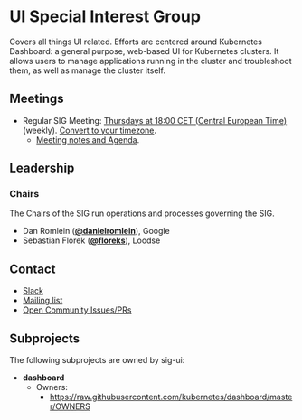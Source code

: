 <!---
This is an autogenerated file!

Please do not edit this file directly, but instead make changes to the
sigs.yaml file in the project root.

To understand how this file is generated, see https://git.k8s.io/community/generator/README.md
--->
# UI Special Interest Group

Covers all things UI related. Efforts are centered around Kubernetes Dashboard: a general purpose, web-based UI for Kubernetes clusters. It allows users to manage applications running in the cluster and troubleshoot them, as well as manage the cluster itself.

## Meetings
* Regular SIG Meeting: [Thursdays at 18:00 CET (Central European Time)](https://groups.google.com/forum/#!forum/kubernetes-sig-ui) (weekly). [Convert to your timezone](http://www.thetimezoneconverter.com/?t=18:00&tz=CET%20%28Central%20European%20Time%29).
  * [Meeting notes and Agenda](https://docs.google.com/document/d/1PwHFvqiShLIq8ZpoXvE3dSUnOv1ts5BTtZ7aATuKd-E/edit?usp=sharing).

## Leadership

### Chairs
The Chairs of the SIG run operations and processes governing the SIG.

* Dan Romlein (**[@danielromlein](https://github.com/danielromlein)**), Google
* Sebastian Florek (**[@floreks](https://github.com/floreks)**), Loodse

## Contact
* [Slack](https://kubernetes.slack.com/messages/sig-ui)
* [Mailing list](https://groups.google.com/forum/#!forum/kubernetes-sig-ui)
* [Open Community Issues/PRs](https://github.com/kubernetes/community/labels/sig%2Fui)

## Subprojects

The following subprojects are owned by sig-ui:
- **dashboard**
  - Owners:
    - https://raw.githubusercontent.com/kubernetes/dashboard/master/OWNERS

<!-- BEGIN CUSTOM CONTENT -->

<!-- END CUSTOM CONTENT -->
